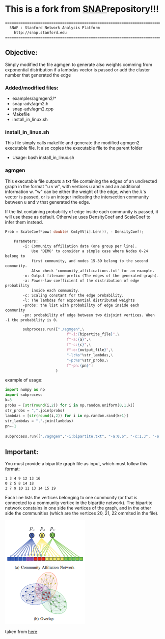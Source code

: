 # This is a fork from <a href="https://github.com/snap-stanford/snap">SNAP</a>repository!!!
```
========================================================================
  SNAP : Stanford Network Analysis Platform
	http://snap.stanford.edu
========================================================================
```
## Objective:
Simply modified the file agmgen to generate also weights comming from exponential distribution if a lambdas vector is passed or add the cluster number that generated the edge

### Added/modified files:
- examples/agmgen2/*
- snap-adv/agm2.h
- snap-adv/agm2.cpp
- Makefile
- install_in_linux.sh

### install_in_linux.sh
This file simply calls makefile and generate the modified agmgen2 executable file. It also copies the executable file to the parent folder
- Usage: bash install_in_linux.sh

### agmgen
This executable file outputs a txt file containing the edges of an undirected graph in the format "u v w", with vertices u and v and an additional information w. "w" can be either the weight of the edge, when the $\lambda$'s vector is passed, or is an integer indicating the intersection community between u and v that generated the edge.

If the list containing probability of edge inside each community is passed, it will use these as default. Otherwise uses DensityCoef and ScaleCoef to infer them instead.

```C++
Prob = ScaleCoef*pow( double( CmtyVV[i].Len()), - DensityCoef);
```

        Parameters:
            -i: Community affiliation data (one group per line). 
                Use 'DEMO' to consider a simple case where Nodes 0-24 belong to 
                first community, and nodes 15-39 belong to the second community.
                Also check 'community_affilications.txt' for an example.
            -o: Output filename prefix (The edges of the generated graph).
            -a: Power-law coefficient of the distribution of edge probability 
                inside each community.
            -c: Scaling constant for the edge probability.
            -l: The lambdas for exponential distributed weights
            -probs: the list with probability of edge inside each community
            -pn: probability of edge between two disjoint vertices. When -1 the probability is 0.

```python
        subprocess.run(["./agmgen",\
                            f"-i:{bipartite_file}",\
                            f"-a:{a}",\
                            f"-c:{c}",\
                            f"-o:{output_file}",\
                            "-l:%s"%str_lambdas,\
                            "-p:%s"%str_probs,\
                            f"-pn:{pn}"]
                       )
```
example of usage:
```python
import numpy as np
import subprocess
k=3
probs = [str(round(i,2)) for i in np.random.uniform(0,1,k)]
str_probs = ",".join(probs)
lambdas = [str(round(i,2)) for i in np.random.rand(k+1)]
str_lambdas = ",".join(lambdas)
pn=-1

subprocess.run(["./agmgen","-i:bipartite.txt", "-a:0.6", "-c:1.3", "-o:agm_net.txt", "-l:%s"%str_lambdas, "-p:%s"%str_probs,f"-pn:{pn}"]) 
```
## Important:
You must provide a bipartite graph file as input, which must follow this format:
```
1 3 4 9 12 13 16
0 2 5 8 14 18
2 7 9 10 11 13 14 15 19
```
Each line lists the vertices belonging to one community (or that is connected to a community vertice in the bipartite network). The bipartite network constains in one side the vertices of the graph, and in the other side the communities (which are the vertices 20, 21, 22 ommited in the file).


![alt text](image.png)

taken from <a href="https://cs.stanford.edu/people/jure/pubs/agmfit-icdm12.pdf"> here </a>